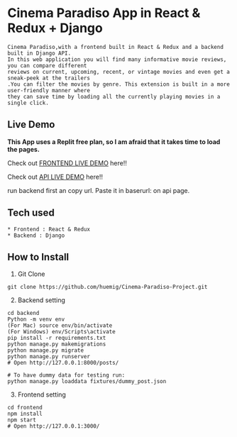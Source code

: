 # Cinema Paradiso App in React & Redux + Django

```
Cinema Paradiso,with a frontend built in React & Redux and a backend built in Django API.
In this web application you will find many informative movie reviews, you can compare different
reviews on current, upcoming, recent, or vintage movies and even get a sneak-peek at the trailers
.You can filter the movies by genre. This extension is built in a more user-friendly manner where
they can save time by loading all the currently playing movies in a single click.
```

## Live Demo

**This App uses a Replit free plan, so I am afraid that it takes time to load the pages.**

Check out [FRONTEND LIVE DEMO](https://cinema-paradiso-frontend.huemig.repl.co/) here!!

Check out [API LIVE DEMO](https://cinema-paradiso-backend.huemig.repl.co/) here!!

run backend first an copy url. Paste it in baserurl: on api page.

## Tech used

```
* Frontend : React & Redux
* Backend : Django
```

## How to Install

1. Git Clone

```
git clone https://github.com/huemig/Cinema-Paradiso-Project.git
```

2. Backend setting

```
cd backend
Python -m venv env
(For Mac) source env/bin/activate
(For Windows) env/Scripts\activate
pip install -r requirements.txt
python manage.py makemigrations
python manage.py migrate
python manage.py runserver
# Open http://127.0.0.1:8000/posts/

# To have dummy data for testing run:
python manage.py loaddata fixtures/dummy_post.json
```

3. Frontend setting

```
cd frontend
npm install
npm start
# Open http://127.0.0.1:3000/
```
